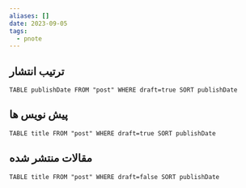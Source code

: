 ```yaml
---
aliases: []
date: 2023-09-05
tags:
  - pnote
---
```


## ترتیب انتشار

```dataview
TABLE publishDate FROM "post" WHERE draft=true SORT publishDate
```
## پیش نویس ها
```dataview
TABLE title FROM "post" WHERE draft=true SORT publishDate
```

## مقالات منتشر شده
```dataview
TABLE title FROM "post" WHERE draft=false SORT publishDate
```


